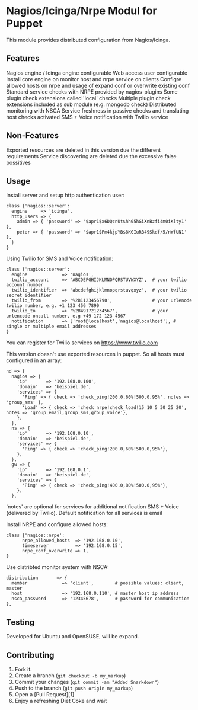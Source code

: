 Nagios/Icinga/Nrpe Modul for Puppet
===================================

This module provides distributed configuration from Nagios/Icinga. 

Features
--------
Nagios engine / Icinga engine configurable
Web access user configurable
Install core engine on monitor host and nrpe service on clients
Configre allowed hosts on nrpe and usage of expand conf or overwrite existing conf
Standard service checks with NRPE provided by nagios-plugins
Some plugin check extensions called 'local' checks
Multiple plugin check extensions included as sub module (e.g. mongodb check)
Distributed monitoring with NSCA
Service freshness in passive checks and translating host checks activated
SMS + Voice notification with Twilio service

Non-Features
------------
Exported resources are deleted in this version due the different requirements
Service discovering are deleted due the excessive false possitives

Usage
-----


Install server and setup http authentication user:

    class {'nagios::server':
      engine     => 'icinga',
      http_users => {
        admin => { 'password' => '$apr1$x6DQznUt$hh05hGiXnBzfi4m0iKlty1' },
        peter => { 'password' => '$apr1$Pm4kjpYB$8KGIuRB49Skdf/5/nWfUN1' },
      }
    }

Using Twilio for SMS and Voice notification:

    class {'nagios::server':
      engine             => 'nagios',
      twilio_account     => 'ABCDEFGHIJKLMNOPQRSTUVWXYZ',  # your twilio account number
      twilio_identifier  => 'abcdefghijklmnopqrstuvqxyz',  # your twilio secret identifier
      twilio_from        => '%2B1123456790',               # your urlenode twilio number, e.g. +1 123 456 7890
      twilio_to          => '%2B491721234567',             # your urlencode oncall number, e.g +49 172 123 4567
      notification       => ['root@localhost','nagios@localhost'], # single or multiple email addresses
    }

You can register for Twilio services on https://www.twilio.com

This version doesn't use exported resources in puppet. So all hosts must configured in an array:

    nd => {
      nagios => {
        'ip'       => '192.168.0.100',
        'domain'   => 'beispiel.de',
        'services' => {
          'Ping' => { check => 'check_ping!200.0,60%!500.0,95%', notes => 'group_sms' }, 
          'Load' => { check => 'check_nrpe!check_load!15 10 5 30 25 20', notes => 'group_email,group_sms,group_voice'},
        },
      },
      ns => {
        'ip'       => '192.168.0.10',
        'domain'   => 'beispiel.de',
        'services' => {
          'Ping' => { check => 'check_ping!200.0,60%!500.0,95%'},
        },
      },
      gw => {
        'ip'       => '192.168.0.1',
        'domain'   => 'beispiel.de',
        'services' => {
          'Ping' => { check => 'check_ping!400.0,80%!500.0,95%'},
        },
      },

'notes' are optional for services for additional notification SMS + Voice (delivered by Twilio).
Default notification for all services is email

Install NRPE and configure allowed hosts:

	class {'nagios::nrpe':
          nrpe_allowed_hosts  => '192.168.0.10',
          timeserver          => '192.168.0.15',
          nrpe_conf_overwrite => 1,
	}

Use distribted monitor system with NSCA:

    distribution       => {
      member             => 'client',        # possible values: client, master
      host               => '192.168.0.110', # master host ip address
      nsca_password      => '12345678',      # password for communication
    },


Testing
-------

Developed for Ubuntu and OpenSUSE, will be expand. 


Contributing
------------

1. Fork it.
2. Create a branch (`git checkout -b my_markup`)
3. Commit your changes (`git commit -am "Added Snarkdown"`)
4. Push to the branch (`git push origin my_markup`)
5. Open a [Pull Request][1]
6. Enjoy a refreshing Diet Coke and wait


